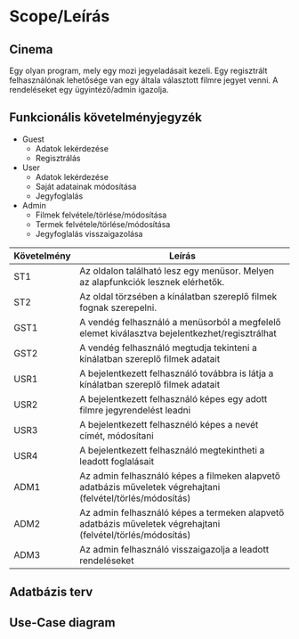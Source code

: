 # Scope/Leírás
## Cinema
Egy olyan program, mely egy mozi jegyeladásait kezeli. Egy regisztrált felhasználónak lehetősége van egy általa választott filmre
jegyet venni. A rendeléseket egy ügyintéző/admin igazolja.

## Funkcionális követelményjegyzék
- Guest
  - Adatok lekérdezése
  - Regisztrálás
- User
  - Adatok lekérdezése
  - Saját adatainak módosítása
  - Jegyfoglalás
- Admin
  - Filmek felvétele/törlése/módosítása
  - Termek felvétele/törlése/módosítása
  - Jegyfoglalás visszaigazolása
  
| Követelmény | Leírás |
| ------ | ------ |
|ST1| Az oldalon található lesz egy menüsor. Melyen az alapfunkciók lesznek elérhetők. |
|ST2| Az oldal törzsében a kínálatban szereplő filmek fognak szerepelni. |
|GST1| A vendég felhasználó a menüsorból a megfelelő elemet kiválasztva bejelentkezhet/regisztrálhat |
|GST2| A vendég felhasználó megtudja tekinteni a kínálatban szereplő filmek adatait |
|USR1| A bejelentkezett felhasználó továbbra is látja a kínálatban szereplő filmek adatait |
|USR2| A bejelentkezett felhasználó képes egy adott filmre jegyrendelést leadni |
|USR3| A bejelentkezett felhasznéló képes a nevét címét, módosítani|
|USR4| A bejelentkezett felhasználó megtekintheti a leadott foglalásait |
|ADM1| Az admin felhasználó képes a filmeken alapvető adatbázis műveletek végrehajtani (felvétel/törlés/módosítás) |
|ADM2| Az admin felhasználó képes a termeken alapvető adatbázis műveletek végrehajtani (felvétel/törlés/módosítás) |
|ADM3| Az admin felhasználó visszaigazolja a leadott rendeléseket |

## Adatbázis terv

## Use-Case diagram

